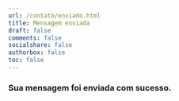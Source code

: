 ```yaml
---
url: /contato/enviado.html
title: Mensagem enviada
draft: false
comments: false
socialshare: false
authorbox: false
toc: false
---
```

### Sua mensagem foi enviada com sucesso.


 
